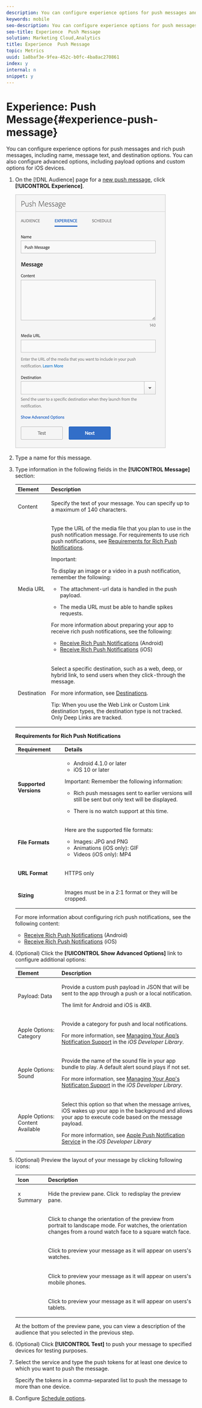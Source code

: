 ```yaml
---
description: You can configure experience options for push messages and rich push messages, including name, message text, and destination options. You can also configure advanced options, including payload options and custom options for iOS devices.
keywords: mobile
seo-description: You can configure experience options for push messages and rich push messages, including name, message text, and destination options. You can also configure advanced options, including payload options and custom options for iOS devices.
seo-title: Experience  Push Message
solution: Marketing Cloud,Analytics
title: Experience  Push Message
topic: Metrics
uuid: 1a8baf3e-9fea-452c-b0fc-4ba8ac270861
index: y
internal: n
snippet: y
---
```


# Experience: Push Message{#experience-push-message}

You can configure experience options for push messages and rich push messages, including name, message text, and destination options. You can also configure advanced options, including payload options and custom options for iOS devices.

1. On the [!DNL Audience] page for a [new push message](../../in-app-messaging/t-create-push-message/t-create-push-message.md#task_70E6D9C01F5A4082B9880C049804A2A0), click **[!UICONTROL Experience]**.

   ![](assets/experience-push-message.png)

1. Type a name for this message. 
1. Type information in the following fields in the **[!UICONTROL Message]** section: 

   <table id="table_86AC9803DD0C47168CD179F774B5D573"> 
   <thead> 
   <tr> 
      <th colname="col1" class="entry"> Element </th> 
      <th colname="col2" class="entry"> Description </th> 
   </tr>
   </thead>
   <tbody> 
   <tr> 
      <td colname="col1"> <p><span class="uicontrol"> Content </span> </p> </td> 
      <td colname="col2"> <p>Specify the text of your message. You can specify up to a maximum of 140 characters. </p> </td> 
   </tr> 
   <tr> 
      <td colname="col1"> <p><span class="uicontrol"> Media URL</span> </p> </td> 
      <td colname="col2"> <p>Type the URL of the media file that you plan to use in the push notification message. For requirements to use rich push notifications, see <a href="../../in-app-messaging/t-create-push-message/c-experience--push-message.md#table_C244F841CD724DEDA6EFEADE9F9A7F91" format="dita" scope="local"> Requirements for Rich Push Notifications</a>. </p> <p> <p>Important:  <p>To display an image or a video in a push notification, remember the following: </p> <p> 
         <ul id="ul_228BCE89F55F43DA8B530D064D0DBBAD"> 
         <li id="li_44B8CB9A24F24E8E902BC145D2F34483"> <p>The <span class="codeph"> attachment-url</span> data is handled in the push payload. </p> </li> 
         <li id="li_E5F9447798D24FC0958C15B03047E4EA"> <p>The media URL must be able to handle spikes requests. </p> </li> 
         </ul> </p> </p> </p> <p>For more information about preparing your app to receive rich push notifications, see the following: </p> <p> 
      <ul id="ul_A249082A19964D5D8CAD487CE9831F2F"> 
         <li id="li_C964D894E26A43948AA045FC1F0FB16F"><a href="https://marketing.adobe.com/resources/help/en_US/mobile/android/c_set-up-rich-push-notif_android.html" format="https" scope="external"> Receive Rich Push Notifications</a> (Android) </li> 
         <li id="li_39BC9A93D1C04B62B89C5DF2405493EE"><a href="https://marketing.adobe.com/resources/help/en_US/mobile/ios/c_set-up-rich-push-notif_ios.html" format="https" scope="external"> Receive Rich Push Notifications</a> (iOS) </li> 
      </ul> </p> </td> 
   </tr> 
   <tr> 
      <td colname="col1"> <p><span class="uicontrol"> Destination</span> </p> </td> 
      <td colname="col2"> <p>Select a specific destination, such as a web, deep, or hybrid link, to send users when they click-through the message. </p> <p>For more information, see <a href="../../acquisition-main/c-create-destinations.md#concept_73717AC2655E4D1FACFE885FD68D8F17" format="dita" scope="local"> Destinations</a>. </p> <p> <p>Tip: When you use the <span class="uicontrol"> Web Link</span> or <span class="uicontrol"> Custom Link</span> destination types, the destination type is not tracked. Only <span class="uicontrol"> Deep Links</span> are tracked. </p> </p> </td> 
   </tr> 
   </tbody> 
   </table>

   **Requirements for Rich Push Notifications**

   <table id="table_C244F841CD724DEDA6EFEADE9F9A7F91">  
   <thead> 
   <tr> 
      <th colname="col1" class="entry"> Requirement </th> 
      <th colname="col2" class="entry"> Details </th> 
   </tr>
   </thead>
   <tbody> 
   <tr> 
      <td colname="col1"> <p><b>Supported Versions</b> </p> </td> 
      <td colname="col2"> <p> 
      <ul id="ul_1763E91A093B43A7B76FD1D392F2CE4B"> 
         <li id="li_7F35E5E6975F40A1AF167F113D19283B">Android 4.1.0 or later </li> 
         <li id="li_134F2EBB53AF40C8B5D035356A046E08">iOS 10 or later </li> 
      </ul> </p> <p> <p>Important: Remember the following information: 
         <ul id="ul_A890BB2DE9964CE19153177455DC013F"> 
         <li id="li_05E188E6A4A54A26A11172F6CFDF7E2E"> <p>Rich push messages sent to earlier versions will still be sent but only text will be displayed. </p> </li> 
         <li id="li_342F608924AD4319A341D7F1AC76FC77"> <p>There is no watch support at this time. </p> </li> 
         </ul> </p> </p> </td> 
   </tr> 
   <tr> 
      <td colname="col1"> <p><b>File Formats</b> </p> </td> 
      <td colname="col2"> <p>Here are the supported file formats: </p> <p> 
      <ul id="ul_AC39ABF5B2554DCB8BF8561064BB5A40"> 
         <li id="li_531C9EBC44B14211B17733242DA725AB">Images: JPG and PNG </li> 
         <li id="li_673538A5B65143EC899BC1747F7B27C1">Animations (iOS only): GIF </li> 
         <li id="li_C9057A18A243407FB0BE24A9FA24B781">Videos (iOS only): MP4 </li> 
      </ul> </p> </td> 
   </tr> 
   <tr> 
      <td colname="col1"> <p><b>URL Format</b> </p> </td> 
      <td colname="col2"> <p>HTTPS only </p> </td> 
   </tr> 
   <tr> 
      <td colname="col1"> <p><b>Sizing</b> </p> </td> 
      <td colname="col2"> <p>Images must be in a 2:1 format or they will be cropped. </p> </td> 
   </tr> 
   </tbody> 
   </table>

   For more information about configuring rich push notifications, see the following content:

      * [Receive Rich Push Notifications](https://marketing.adobe.com/resources/help/en_US/mobile/android/c_set-up-rich-push-notif_android.html) (Android) 
      * [Receive Rich Push Notifications](https://marketing.adobe.com/resources/help/en_US/mobile/ios/c_set-up-rich-push-notif_ios.html) (iOS)

1. (Optional) Click the **[!UICONTROL Show Advanced Options]** link to configure additional options: 

   <table id="table_8634A4D115D446D9BC738DA525740952"> 
   <thead> 
   <tr> 
      <th colname="col1" class="entry"> Element </th> 
      <th colname="col2" class="entry"> Description </th> 
   </tr>
   </thead>
   <tbody> 
   <tr> 
      <td colname="col1"> <p><span class="uicontrol"> Payload: Data</span> </p> </td> 
      <td colname="col2"> <p>Provide a custom push payload in JSON that will be sent to the app through a push or a local notification. </p> <p>The limit for Android and iOS is 4KB. </p> </td> 
   </tr> 
   <tr> 
      <td colname="col1"> <p><span class="uicontrol"> Apple Options: Category </span> </p> </td> 
      <td colname="col2"> <p>Provide a category for push and local notifications. </p> <p>For more information, see <a href="https://developer.apple.com/library/content/documentation/NetworkingInternet/Conceptual/RemoteNotificationsPG/SupportingNotificationsinYourApp.html#//apple_ref/doc/uid/TP40008194-CH4-SW9" format="https" scope="external"> Managing Your App’s Notification Support</a> in the <i>iOS Developer Library</i>. </p> </td> 
   </tr> 
   <tr> 
      <td colname="col1"> <p><span class="uicontrol"> Apple Options: Sound</span> </p> </td> 
      <td colname="col2"> <p>Provide the name of the sound file in your app bundle to play. A default alert sound plays if not set. </p> <p>For more information, see <a href="https://developer.apple.com/library/content/documentation/NetworkingInternet/Conceptual/RemoteNotificationsPG/SupportingNotificationsinYourApp.html#//apple_ref/doc/uid/TP40008194-CH4-SW10" format="https" scope="external"> Managing Your App's Notificaton Support</a> in the <i>iOS Developer Library</i>. </p> <p> </p> </td> 
   </tr> 
   <tr> 
      <td colname="col1"> <p><span class="uicontrol"> Apple Options: Content Available </span> </p> </td> 
      <td colname="col2"> <p>Select this option so that when the message arrives, iOS wakes up your app in the background and allows your app to execute code based on the message payload. </p> <p>For more information, see <a href="https://developer.apple.com/library/content/documentation/NetworkingInternet/Conceptual/RemoteNotificationsPG/APNSOverview.html#//apple_ref/doc/uid/TP40008194-CH8-SW1" format="https" scope="external"> Apple Push Notification Service</a> in the <i>iOS Developer Library</i> </p> </td> 
   </tr> 
   </tbody> 
   </table>

1. (Optional) Preview the layout of your message by clicking following icons:

   <table id="table_1F3A432BA41C4648818387A6A42A270C"> 
   <thead> 
   <tr> 
      <th colname="col1" class="entry"> Icon </th> 
      <th colname="col2" class="entry"> Description </th> 
   </tr>
   </thead>
   <tbody> 
   <tr> 
      <td colname="col1"> <p>x Summary </p> </td> 
      <td colname="col2"> <p>Hide the preview pane. Click <img href="assets/icon_preview.png" id="image_B1F0C3DAA1174AEF9E02D5F9C2821E2C" /> to redisplay the preview pane. </p> </td> 
   </tr> 
   <tr> 
      <td colname="col1"> <p><img href="assets/icon_orientation.png" id="image_BB8B902423FD4D4D98FCF20B703766D8" /> </p> </td> 
      <td colname="col2"> <p>Click to change the orientation of the preview from portrait to landscape mode. For watches, the orientation changes from a round watch face to a square watch face. </p> </td> 
   </tr> 
   <tr> 
      <td colname="col1"> <p><img href="assets/icon_watch.png" id="image_232BFE8DC97A4FE4ADF9E8C5D52618FF" /> </p> </td> 
      <td colname="col2"> <p>Click to preview your message as it will appear on users's watches. </p> </td> 
   </tr> 
   <tr> 
      <td colname="col1"> <p><img href="assets/icon_phone.png" id="image_FA00AC03DDC14C9FB615EC48CF4AE13B" /> </p> </td> 
      <td colname="col2"> <p>Click to preview your message as it will appear on users's mobile phones. </p> </td> 
   </tr> 
   <tr> 
      <td colname="col1"> <p><img href="assets/icon_tablet.png" id="image_9894F392F00649A889D445C52DE3E384" /> </p> </td> 
      <td colname="col2"> <p>Click to preview your message as it will appear on users's tablets. </p> </td> 
   </tr> 
   </tbody> 
   </table>

   At the bottom of the preview pane, you can view a description of the audience that you selected in the previous step. 

1. (Optional) Click **[!UICONTROL Test]** to push your message to specified devices for testing purposes. 
1. Select the service and type the push tokens for at least one device to which you want to push the message.

   Specify the tokens in a comma-separated list to push the message to more than one device. 
1. Configure [Schedule options](../../in-app-messaging/t-create-push-message/c-schedule-push-message.md#concept_F7B31A14470E4EF69ECAC264F52084A3).

